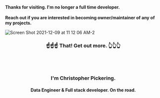 <strong>Thanks for visiting. I'm no longer a full time developer. 
<br>
<br>
Reach out if you are interested in becoming owner/maintainer of any of my projects.</strong>
<br>

![Screen Shot 2021-12-09 at 11 12 06 AM-2](https://user-images.githubusercontent.com/17788706/145377283-ff4a1ba3-7906-4705-8f4f-f940b126530a.png)

<h3 align="center">☝️☝️☝️ That! Get out more. 👆👆👆<h3>
<br>
<br>
  <p align="center">I'm Christopher Pickering.</p>
  <h4 align="center">Data Engineer & Full stack developer. On the road.<h4>
